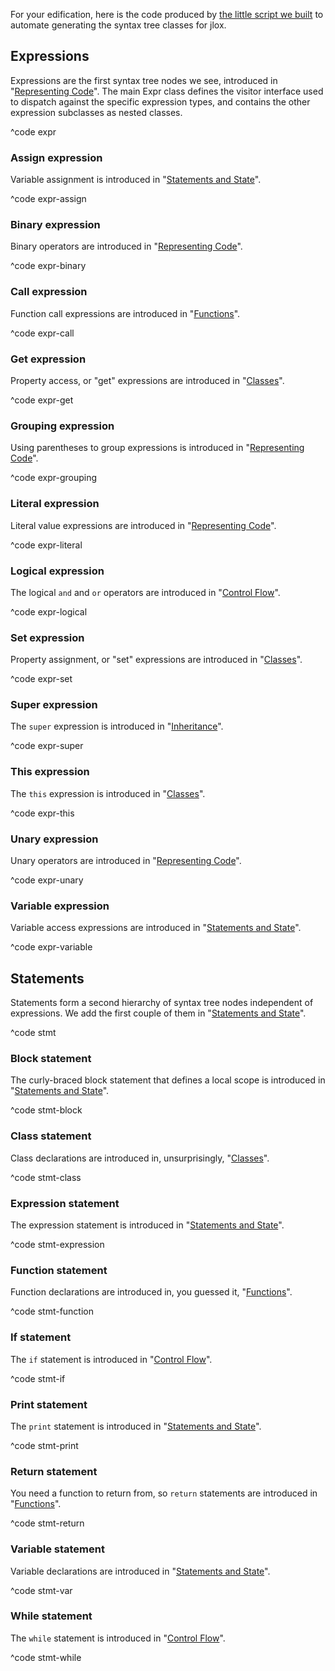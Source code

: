 For your edification, here is the code produced by [the little script
we built][generator] to automate generating the syntax tree classes for jlox.

[generator]: representing-code.html#metaprogramming-the-trees

## Expressions

Expressions are the first syntax tree nodes we see, introduced in "[Representing
Code](representing-code.html)". The main Expr class defines the visitor
interface used to dispatch against the specific expression types, and contains
the other expression subclasses as nested classes.

^code expr

### Assign expression

Variable assignment is introduced in "[Statements and
State](statements-and-state.html#assignment)".

^code expr-assign

### Binary expression

Binary operators are introduced in "[Representing
Code](representing-code.html)".

^code expr-binary

### Call expression

Function call expressions are introduced in
"[Functions](functions.html#function-calls)".

^code expr-call

### Get expression

Property access, or "get" expressions are introduced in
"[Classes](classes.html#properties-on-instances)".

^code expr-get

### Grouping expression

Using parentheses to group expressions is introduced in "[Representing
Code](representing-code.html)".

^code expr-grouping

### Literal expression

Literal value expressions are introduced in "[Representing
Code](representing-code.html)".

^code expr-literal

### Logical expression

The logical `and` and `or` operators are introduced in "[Control
Flow](control-flow.html#logical-operators)".

^code expr-logical

### Set expression

Property assignment, or "set" expressions are introduced in
"[Classes](classes.html#properties-on-instances)".

^code expr-set

### Super expression

The `super` expression is introduced in
"[Inheritance](inheritance.html#calling-superclass-methods)".

^code expr-super

### This expression

The `this` expression is introduced in "[Classes](classes.html#this)".

^code expr-this

### Unary expression

Unary operators are introduced in "[Representing Code](representing-code.html)".

^code expr-unary

### Variable expression

Variable access expressions are introduced in "[Statements and
State](statements-and-state.html#variable-syntax)".

^code expr-variable

## Statements

Statements form a second hierarchy of syntax tree nodes independent of
expressions. We add the first couple of them in "[Statements and
State](statements-and-state.html)".

^code stmt

### Block statement

The curly-braced block statement that defines a local scope is introduced in
"[Statements and State](statements-and-state.html#block-syntax-and-semantics)".

^code stmt-block

### Class statement

Class declarations are introduced in, unsurprisingly,
"[Classes](classes.html#class-declarations)".

^code stmt-class

### Expression statement

The expression statement is introduced in "[Statements and
State](statements-and-state.html#statements)".

^code stmt-expression

### Function statement

Function declarations are introduced in, you guessed it,
"[Functions](functions.html#function-declarations)".

^code stmt-function

### If statement

The `if` statement is introduced in "[Control
Flow](control-flow.html#conditional-execution)".

^code stmt-if

### Print statement

The `print` statement is introduced in "[Statements and
State](statements-and-state.html#statements)".

^code stmt-print

### Return statement

You need a function to return from, so `return` statements are introduced in
"[Functions](functions.html#return-statements)".

^code stmt-return

### Variable statement

Variable declarations are introduced in "[Statements and
State](statements-and-state.html#variable-syntax)".

^code stmt-var

### While statement

The `while` statement is introduced in "[Control
Flow](control-flow.html#while-loops)".

^code stmt-while
